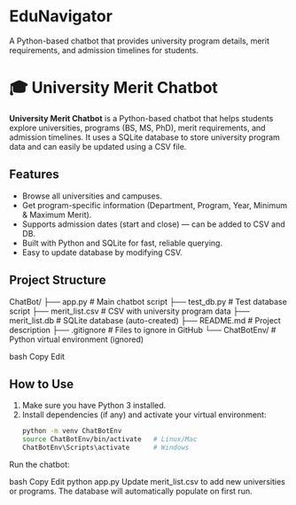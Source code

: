 # EduNavigator
A Python-based chatbot that provides university program details, merit requirements, and admission timelines for students.
# 🎓 University Merit Chatbot

**University Merit Chatbot** is a Python-based chatbot that helps students explore universities, programs (BS, MS, PhD), merit requirements, and admission timelines. It uses a SQLite database to store university program data and can easily be updated using a CSV file.

## Features

- Browse all universities and campuses.
- Get program-specific information (Department, Program, Year, Minimum & Maximum Merit).
- Supports admission dates (start and close) — can be added to CSV and DB.
- Built with Python and SQLite for fast, reliable querying.
- Easy to update database by modifying CSV.

## Project Structure

ChatBot/
├── app.py # Main chatbot script
├── test_db.py # Test database script
├── merit_list.csv # CSV with university program data
├── merit_list.db # SQLite database (auto-created)
├── README.md # Project description
├── .gitignore # Files to ignore in GitHub
└── ChatBotEnv/ # Python virtual environment (ignored)

bash
Copy
Edit

## How to Use

1. Make sure you have Python 3 installed.
2. Install dependencies (if any) and activate your virtual environment:
   ```bash
   python -m venv ChatBotEnv
   source ChatBotEnv/bin/activate   # Linux/Mac
   ChatBotEnv\Scripts\activate      # Windows
Run the chatbot:

bash
Copy
Edit
python app.py
Update merit_list.csv to add new universities or programs. The database will automatically populate on first run.
